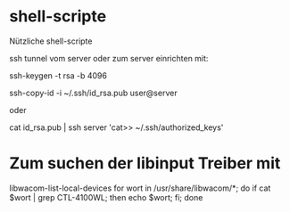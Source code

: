 # shell-scripte
Nützliche shell-scripte

ssh tunnel vom server oder zum server
einrichten mit:

ssh-keygen -t rsa -b 4096 

ssh-copy-id -i ~/.ssh/id_rsa.pub user@server 

oder

cat id_rsa.pub | ssh server 'cat>> ~/.ssh/authorized_keys'

# Zum suchen der libinput Treiber mit
libwacom-list-local-devices
for wort in /usr/share/libwacom/*; do if cat $wort | grep CTL-4100WL; then echo $wort; fi; done
